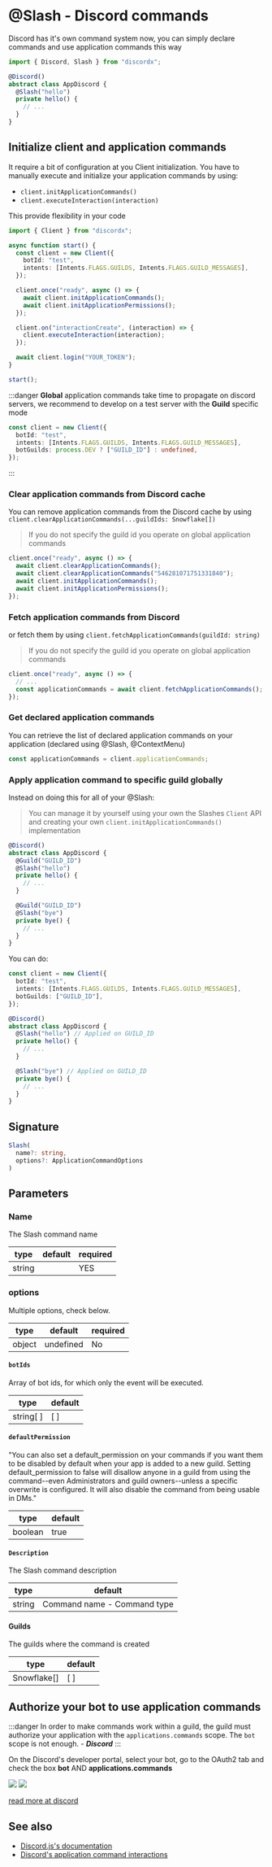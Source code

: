 # @Slash - Discord commands

Discord has it's own command system now, you can simply declare commands and use application commands this way

```ts
import { Discord, Slash } from "discordx";

@Discord()
abstract class AppDiscord {
  @Slash("hello")
  private hello() {
    // ...
  }
}
```

## Initialize client and application commands

It require a bit of configuration at you Client initialization.
You have to manually execute and initialize your application commands by using:

- `client.initApplicationCommands()`
- `client.executeInteraction(interaction)`

This provide flexibility in your code

```ts
import { Client } from "discordx";

async function start() {
  const client = new Client({
    botId: "test",
    intents: [Intents.FLAGS.GUILDS, Intents.FLAGS.GUILD_MESSAGES],
  });

  client.once("ready", async () => {
    await client.initApplicationCommands();
    await client.initApplicationPermissions();
  });

  client.on("interactionCreate", (interaction) => {
    client.executeInteraction(interaction);
  });

  await client.login("YOUR_TOKEN");
}

start();
```

:::danger
**Global** application commands take time to propagate on discord servers, we recommend to develop on a test server with the **Guild** specific mode

```ts
const client = new Client({
  botId: "test",
  intents: [Intents.FLAGS.GUILDS, Intents.FLAGS.GUILD_MESSAGES],
  botGuilds: process.DEV ? ["GUILD_ID"] : undefined,
});
```

:::

### Clear application commands from Discord cache

You can remove application commands from the Discord cache by using `client.clearApplicationCommands(...guildIds: Snowflake[])`

> If you do not specify the guild id you operate on global application commands

```ts
client.once("ready", async () => {
  await client.clearApplicationCommands();
  await client.clearApplicationCommands("546281071751331840");
  await client.initApplicationCommands();
  await client.initApplicationPermissions();
});
```

### Fetch application commands from Discord

or fetch them by using `client.fetchApplicationCommands(guildId: string)`

> If you do not specify the guild id you operate on global application commands

```ts
client.once("ready", async () => {
  // ...
  const applicationCommands = await client.fetchApplicationCommands();
});
```

### Get declared application commands

You can retrieve the list of declared application commands on your application (declared using @Slash, @ContextMenu)

```ts
const applicationCommands = client.applicationCommands;
```

### Apply application command to specific guild globally

Instead on doing this for all of your @Slash:

> You can manage it by yourself using your own the Slashes `Client` API and creating your own `client.initApplicationCommands()` implementation

```ts
@Discord()
abstract class AppDiscord {
  @Guild("GUILD_ID")
  @Slash("hello")
  private hello() {
    // ...
  }

  @Guild("GUILD_ID")
  @Slash("bye")
  private bye() {
    // ...
  }
}
```

You can do:

```ts
const client = new Client({
  botId: "test",
  intents: [Intents.FLAGS.GUILDS, Intents.FLAGS.GUILD_MESSAGES],
  botGuilds: ["GUILD_ID"],
});
```

```ts
@Discord()
abstract class AppDiscord {
  @Slash("hello") // Applied on GUILD_ID
  private hello() {
    // ...
  }

  @Slash("bye") // Applied on GUILD_ID
  private bye() {
    // ...
  }
}
```

## Signature

```ts
Slash(
  name?: string,
  options?: ApplicationCommandOptions
)
```

## Parameters

### Name

The Slash command name

| type   | default | required |
| ------ | ------- | -------- |
| string |         | YES      |

### options

Multiple options, check below.

| type   | default   | required |
| ------ | --------- | -------- |
| object | undefined | No       |

#### `botIds`

Array of bot ids, for which only the event will be executed.

| type      | default |
| --------- | ------- |
| string[ ] | [ ]     |

#### `defaultPermission`

"You can also set a default_permission on your commands if you want them to be disabled by default when your app is added to a new guild. Setting default_permission to false will disallow anyone in a guild from using the command--even Administrators and guild owners--unless a specific overwrite is configured. It will also disable the command from being usable in DMs."

| type    | default |
| ------- | ------- |
| boolean | true    |

#### `Description`

The Slash command description

| type   | default                     |
| ------ | --------------------------- |
| string | Command name - Command type |

#### Guilds

The guilds where the command is created

| type        | default |
| ----------- | ------- |
| Snowflake[] | [ ]     |

## Authorize your bot to use application commands

:::danger
In order to make commands work within a guild, the guild must authorize your application with the `applications.commands` scope. The `bot` scope is not enough. - _**Discord**_
:::

On the Discord's developer portal, select your bot, go to the OAuth2 tab and check the box **bot** AND **applications.commands**

![](../../../static/img/authorize1.png)
![](../../../static/img/authorize2.png)

[read more at discord](https://discord.com/developers/docs/interactions/application-commands#authorizing-your-application)

## See also

- [Discord.js's documentation](https://discord.js.org)
- [Discord's application command interactions](https://discord.com/developers/docs/interactions/application-commands)
